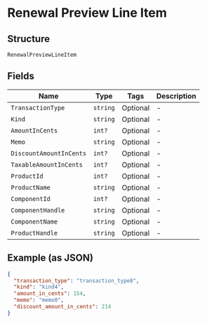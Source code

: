 
# Renewal Preview Line Item

## Structure

`RenewalPreviewLineItem`

## Fields

| Name | Type | Tags | Description |
|  --- | --- | --- | --- |
| `TransactionType` | `string` | Optional | - |
| `Kind` | `string` | Optional | - |
| `AmountInCents` | `int?` | Optional | - |
| `Memo` | `string` | Optional | - |
| `DiscountAmountInCents` | `int?` | Optional | - |
| `TaxableAmountInCents` | `int?` | Optional | - |
| `ProductId` | `int?` | Optional | - |
| `ProductName` | `string` | Optional | - |
| `ComponentId` | `int?` | Optional | - |
| `ComponentHandle` | `string` | Optional | - |
| `ComponentName` | `string` | Optional | - |
| `ProductHandle` | `string` | Optional | - |

## Example (as JSON)

```json
{
  "transaction_type": "transaction_type8",
  "kind": "kind4",
  "amount_in_cents": 154,
  "memo": "memo0",
  "discount_amount_in_cents": 214
}
```

